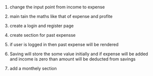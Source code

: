 1) change the input point from income to expense

2) main tain the maths like that of expense and profite

3) create a login and register page

4) create section for past expensse 

5) if user is logged in then past expense will be rendered


6) Saving will store the some value initially and if expense will be added and income is zero than amount will be deducted from savings

7) add a monthely section


